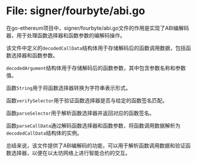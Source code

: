 # File: signer/fourbyte/abi.go

在go-ethereum项目中，signer/fourbyte/abi.go文件的作用是实现了ABI编解码器，用于处理函数选择器和函数参数的编解码操作。

该文件中定义的`decodedCallData`结构体用于存储解码后的函数调用数据，包括函数选择器和函数参数。

`decodedArgument`结构体用于存储解码后的函数参数，其中包含参数名称和参数值。

函数`String`用于将函数选择器转换为字符串表示形式。

函数`verifySelector`用于验证函数选择器是否与给定的函数签名匹配。

函数`parseSelector`用于解析函数选择器并返回对应的函数签名。

函数`parseCallData`通过解码函数选择器和函数参数，将函数调用数据解析为`decodedCallData`结构体的实例。

总结来说，该文件提供了ABI编解码的功能，可以用于解析函数调用数据和验证函数选择器，以便在以太坊网络上进行智能合约的交互。

